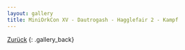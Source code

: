 ```yaml
---
layout: gallery
title: MiniOrkCon XV - Dautrogash - Hagglefair 2 - Kampf
---
```


[Zurück](..)
{: .gallery_back}